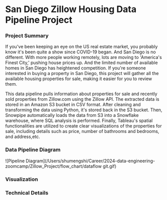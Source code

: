 # San Diego Zillow Housing Data Pipeline Project

### Project Summary

If you've been keeping an eye on the US real estate market, you probably know it's been quite a show since COVID-19 began. And San Diego is no different. With more people working remotely, lots are moving to 'America's Finest City,' pushing house prices up. And the limited number of available homes in San Diego has heightened competition. If you're someone interested in buying a property in San Diego, this project will gather all the available housing properties for sale, making it easier for you to review them.


This data pipeline pulls information about properties for sale and recently sold properties from Zillow.com using the Zillow API. The extracted data is stored in an Amazon S3 bucket in CSV format. After cleaning and transforming the data using Python, it's stored back in the S3 bucket. Then, Snowpipe automatically loads the data from S3 into a Snowflake warehouse, where SQL analysis is performed. Finally, Tableau's spatial functionalities are utilized to create clear visualizations of the properties for sale, including details such as price, number of bathrooms and bedrooms, and address,etc.

### Data Pipeline Diagram
![Pipeline Diagram](/Users/shumengshi/Career/2024-data-engineering-zoomcamp/Zillow_Project/flow_chart/dataflow git.gif)



### Visualization


### Technical Details

